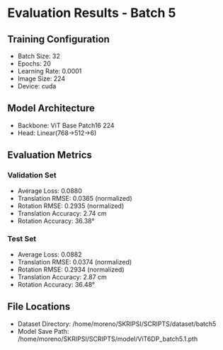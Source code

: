 # Evaluation Results - Batch 5

## Training Configuration
- Batch Size: 32
- Epochs: 20
- Learning Rate: 0.0001
- Image Size: 224
- Device: cuda

## Model Architecture
- Backbone: ViT Base Patch16 224
- Head: Linear(768->512->6)

## Evaluation Metrics

### Validation Set
- Average Loss: 0.0880
- Translation RMSE: 0.0365 (normalized)
- Rotation RMSE: 0.2935 (normalized)
- Translation Accuracy: 2.74 cm
- Rotation Accuracy: 36.38°

### Test Set
- Average Loss: 0.0882
- Translation RMSE: 0.0374 (normalized)
- Rotation RMSE: 0.2934 (normalized)
- Translation Accuracy: 2.87 cm
- Rotation Accuracy: 36.48°

## File Locations
- Dataset Directory: /home/moreno/SKRIPSI/SCRIPTS/dataset/batch5
- Model Save Path: /home/moreno/SKRIPSI/SCRIPTS/model/ViT6DP_batch5.1.pth
